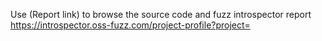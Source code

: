 Use (Report link) to browse the source code and fuzz introspector report https://introspector.oss-fuzz.com/project-profile?project=

